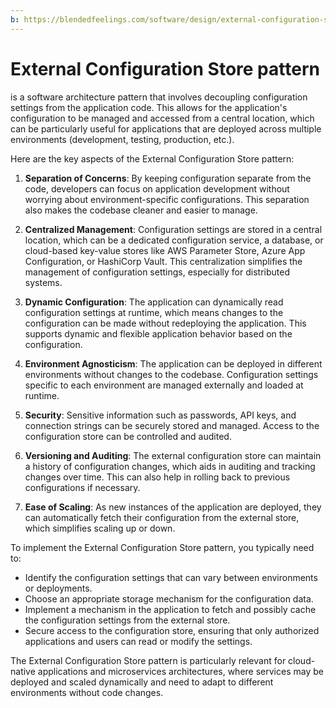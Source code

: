 ```yaml
---
b: https://blendedfeelings.com/software/design/external-configuration-store-pattern.md
---
```


# External Configuration Store pattern 
is a software architecture pattern that involves decoupling configuration settings from the application code. This allows for the application's configuration to be managed and accessed from a central location, which can be particularly useful for applications that are deployed across multiple environments (development, testing, production, etc.).

Here are the key aspects of the External Configuration Store pattern:

1. **Separation of Concerns**: By keeping configuration separate from the code, developers can focus on application development without worrying about environment-specific configurations. This separation also makes the codebase cleaner and easier to manage.

2. **Centralized Management**: Configuration settings are stored in a central location, which can be a dedicated configuration service, a database, or cloud-based key-value stores like AWS Parameter Store, Azure App Configuration, or HashiCorp Vault. This centralization simplifies the management of configuration settings, especially for distributed systems.

3. **Dynamic Configuration**: The application can dynamically read configuration settings at runtime, which means changes to the configuration can be made without redeploying the application. This supports dynamic and flexible application behavior based on the configuration.

4. **Environment Agnosticism**: The application can be deployed in different environments without changes to the codebase. Configuration settings specific to each environment are managed externally and loaded at runtime.

5. **Security**: Sensitive information such as passwords, API keys, and connection strings can be securely stored and managed. Access to the configuration store can be controlled and audited.

6. **Versioning and Auditing**: The external configuration store can maintain a history of configuration changes, which aids in auditing and tracking changes over time. This can also help in rolling back to previous configurations if necessary.

7. **Ease of Scaling**: As new instances of the application are deployed, they can automatically fetch their configuration from the external store, which simplifies scaling up or down.

To implement the External Configuration Store pattern, you typically need to:

- Identify the configuration settings that can vary between environments or deployments.
- Choose an appropriate storage mechanism for the configuration data.
- Implement a mechanism in the application to fetch and possibly cache the configuration settings from the external store.
- Secure access to the configuration store, ensuring that only authorized applications and users can read or modify the settings.

The External Configuration Store pattern is particularly relevant for cloud-native applications and microservices architectures, where services may be deployed and scaled dynamically and need to adapt to different environments without code changes.